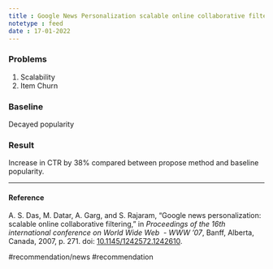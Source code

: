 ```yaml
---
title : Google News Personalization scalable online collaborative filtering
notetype : feed
date : 17-01-2022
---
```



### Problems
1. Scalability
2. Item Churn


### Baseline

Decayed popularity


### Result

Increase in CTR by 38% compared between propose method and baseline popularity.

---

#### Reference

A. S. Das, M. Datar, A. Garg, and S. Rajaram, “Google news personalization: scalable online collaborative filtering,” in _Proceedings of the 16th international conference on World Wide Web  - WWW ’07_, Banff, Alberta, Canada, 2007, p. 271. doi: [10.1145/1242572.1242610](https://doi.org/10.1145/1242572.1242610).


#recommendation/news #recommendation